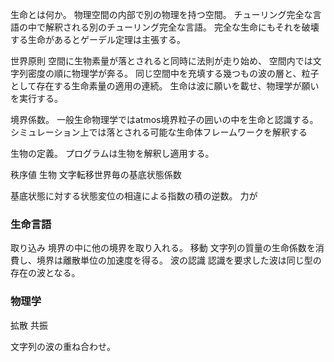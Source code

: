 
生命とは何か。
物理空間の内部で別の物理を持つ空間。
チューリング完全な言語の中で解釈される別のチューリング完全な言語。
完全な生命にもそれを破壊する生命があるとゲーデル定理は主張する。

世界原則
空間に生物素量が落とされると同時に法則が走り始め、
空間内では文字列密度の順に物理学が奔る。
同じ空間中を充填する幾つもの波の層と、粒子として存在する生命素量の適用の連続。
生命は波に願いを載せ、物理学が願いを実行する。



境界係数。
一般生命物理学ではatmos境界粒子の囲いの中を生命と認識する。
シミュレーション上では落とされる可能な生命体フレームワークを解釈する

生物の定義。
プログラムは生物を解釈し適用する。


秩序値
生物 文字転移世界毎の基底状態係数

基底状態に対する状態変位の相違による指数の積の逆数。
力が

### 生命言語

取り込み 境界の中に他の境界を取り入れる。
移動 文字列の質量の生命係数を消費し、境界は離散単位の加速度を得る。
波の認識 認識を要求した波は同じ型の存在の波となる。

### 物理学

拡散
共振

文字列の波の重ね合わせ。

